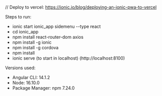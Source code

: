 // Deploy to vercel: https://ionic.io/blog/deploying-an-ionic-pwa-to-vercel

Steps to run:

- ionic start ionic_app sidemenu --type react
- cd ionic_app
- npm install react-router-dom axios
- npm install -g ionic
- npm install -g cordova
- npm install
- ionic serve (to start in localhost) (http://localhost:8100)

Versions used:

- Angular CLI: 14.1.2
- Node: 16.10.0
- Package Manager: npm 7.24.0
